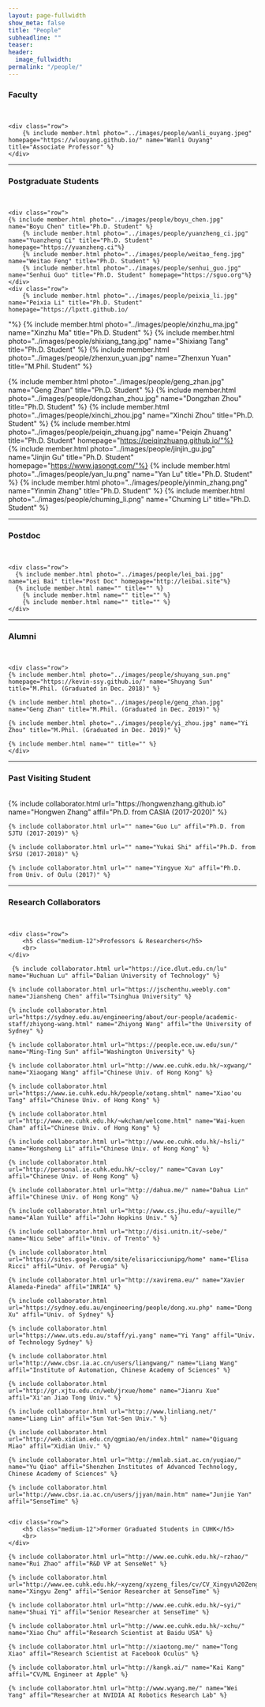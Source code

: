 ```yaml
---
layout: page-fullwidth
show_meta: false
title: "People"
subheadline: ""
teaser:
header:
  image_fullwidth:
permalink: "/people/"
---
```


<div class="row">
	<div class="row">
		<h3>Faculty</h3>
		<br/>
	</div>
	
	<div class="row">
		{% include member.html photo="../images/people/wanli_ouyang.jpeg" homepage="https://wlouyang.github.io/" name="Wanli Ouyang" title="Associate Professor" %}
	</div>

</div>

---

<div class="row">
	<div class="row">
		<h3 class="medium-12">Postgraduate Students</h3>
		<br/>
	</div>
    
    <div class="row">
    {% include member.html photo="../images/people/boyu_chen.jpg" name="Boyu Chen" title="Ph.D. Student" %}
		{% include member.html photo="../images/people/yuanzheng_ci.jpg" name="Yuanzheng Ci" title="Ph.D. Student" homepage="https://yuanzheng.ci"%}
		{% include member.html photo="../images/people/weitao_feng.jpg" name="Weitao Feng" title="Ph.D. Student" %}
		{% include member.html photo="../images/people/senhui_guo.jpg" name="Senhui Guo" title="Ph.D. Student" homepage="https://sguo.org"%}
    </div>
    <div class="row">
		{% include member.html photo="../images/people/peixia_li.jpg" name="Peixia Li" title="Ph.D. Student" homepage="https://lpxtt.github.io/
"%}
		{% include member.html photo="../images/people/xinzhu_ma.jpg" name="Xinzhu Ma" title="Ph.D. Student" %}
		{% include member.html photo="../images/people/shixiang_tang.jpg" name="Shixiang Tang" title="Ph.D. Student" %}
		{% include member.html photo="../images/people/zhenxun_yuan.jpg" name="Zhenxun Yuan" title="M.Phil. Student" %}
    </div>
    <div class="row">
		{% include member.html photo="../images/people/geng_zhan.jpg" name="Geng Zhan" title="Ph.D. Student" %}
		{% include member.html photo="../images/people/dongzhan_zhou.jpg" name="Dongzhan Zhou" title="Ph.D. Student" %}
		{% include member.html photo="../images/people/xinchi_zhou.jpg" name="Xinchi Zhou" title="Ph.D. Student" %}
		{% include member.html photo="../images/people/peiqin_zhuang.jpg" name="Peiqin Zhuang" title="Ph.D. Student" homepage="https://peiqinzhuang.github.io/"%}
    </div>
    <div class="row">
    {% include member.html photo="../images/people/jinjin_gu.jpg" name="Jinjin Gu" title="Ph.D. Student" homepage="https://www.jasongt.com/"%}
    {% include member.html photo="../images/people/yan_lu.png" name="Yan Lu" title="Ph.D. Student" %}
    {% include member.html photo="../images/people/yinmin_zhang.png" name="Yinmin Zhang" title="Ph.D. Student" %}
    {% include member.html photo="../images/people/chuming_li.png" name="Chuming Li" title="Ph.D. Student" %}
    </div>
</div>

---

<div class="row">
	<div class="row">
		<h3 class="medium-12">Postdoc</h3>
		<br/>
	</div>

    <div class="row">
      {% include member.html photo="../images/people/lei_bai.jpg" name="Lei Bai" title="Post Doc" homepage="http://leibai.site"%}
      {% include member.html name="" title="" %}
    	{% include member.html name="" title="" %}
    	{% include member.html name="" title="" %}
    </div>

</div>

---

<div class="row">
	<div class="row">
		<h3 class="medium-12">Alumni</h3>
		<br/>
	</div>

    <div class="row">
    {% include member.html photo="../images/people/shuyang_sun.png" homepage="https://kevin-ssy.github.io/" name="Shuyang Sun" title="M.Phil. (Graduated in Dec. 2018)" %}

    {% include member.html photo="../images/people/geng_zhan.jpg" name="Geng Zhan" title="M.Phil. (Graduated in Dec. 2019)" %}

    {% include member.html photo="../images/people/yi_zhou.jpg" name="Yi Zhou" title="M.Phil. (Graduated in Dec. 2019)" %}

    {% include member.html name="" title="" %}
    </div>

</div>

---

<div class="row">
	<div class="row">
		<h3 class="medium-12">Past Visiting Student</h3>
		<br/>
	</div>
    {% include collaborator.html url="https://hongwenzhang.github.io" name="Hongwen Zhang" affil="Ph.D. from CASIA (2017-2020)" %}

    {% include collaborator.html url="" name="Guo Lu" affil="Ph.D. from SJTU (2017-2019)" %}

    {% include collaborator.html url="" name="Yukai Shi" affil="Ph.D. from SYSU (2017-2018)" %}

    {% include collaborator.html url="" name="Yingyue Xu" affil="Ph.D. from Univ. of Oulu (2017)" %}

</div>

---

<div class="row">
	<div class="row">
		<h3 class="medium-12">Research Collaborators</h3>
		<br>
	</div>

    <div class="row">
    	<h5 class="medium-12">Professors & Researchers</h5>
    	<br>
    </div>

     {% include collaborator.html url="https://ice.dlut.edu.cn/lu" name="Huchuan Lu" affil="Dalian University of Technology" %}

    {% include collaborator.html url="https://jschenthu.weebly.com" name="Jiansheng Chen" affil="Tsinghua University" %}

    {% include collaborator.html url="https://sydney.edu.au/engineering/about/our-people/academic-staff/zhiyong-wang.html" name="Zhiyong Wang" affil="the University of Sydney" %}

    {% include collaborator.html url="https://people.ece.uw.edu/sun/" name="Ming-Ting Sun" affil="Washington University" %}

    {% include collaborator.html url="http://www.ee.cuhk.edu.hk/~xgwang/" name="Xiaogang Wang" affil="Chinese Univ. of Hong Kong" %}

    {% include collaborator.html url="https://www.ie.cuhk.edu.hk/people/xotang.shtml" name="Xiao'ou Tang" affil="Chinese Univ. of Hong Kong" %}

    {% include collaborator.html url="http://www.ee.cuhk.edu.hk/~wkcham/welcome.html" name="Wai-kuen Cham" affil="Chinese Univ. of Hong Kong" %}

    {% include collaborator.html url="http://www.ee.cuhk.edu.hk/~hsli/" name="Hongsheng Li" affil="Chinese Univ. of Hong Kong" %}

    {% include collaborator.html url="http://personal.ie.cuhk.edu.hk/~ccloy/" name="Cavan Loy" affil="Chinese Univ. of Hong Kong" %}

    {% include collaborator.html url="http://dahua.me/" name="Dahua Lin" affil="Chinese Univ. of Hong Kong" %}

    {% include collaborator.html url="http://www.cs.jhu.edu/~ayuille/" name="Alan Yuille" affil="John Hopkins Univ." %}

    {% include collaborator.html url="http://disi.unitn.it/~sebe/" name="Nicu Sebe" affil="Univ. of Trento" %}

    {% include collaborator.html url="https://sites.google.com/site/elisaricciunipg/home" name="Elisa Ricci" affil="Univ. of Perugia" %}

    {% include collaborator.html url="http://xavirema.eu/" name="Xavier Alameda-Pineda" affil="INRIA" %}

    {% include collaborator.html url="https://sydney.edu.au/engineering/people/dong.xu.php" name="Dong Xu" affil="Univ. of Sydney" %}

    {% include collaborator.html url="https://www.uts.edu.au/staff/yi.yang" name="Yi Yang" affil="Univ. of Technology Sydney" %}

    {% include collaborator.html url="http://www.cbsr.ia.ac.cn/users/liangwang/" name="Liang Wang" affil="Institute of Automation, Chinese Academy of Sciences" %}

    {% include collaborator.html url="http://gr.xjtu.edu.cn/web/jrxue/home" name="Jianru Xue" affil="Xi'an Jiao Tong Univ." %}

    {% include collaborator.html url="http://www.linliang.net/" name="Liang Lin" affil="Sun Yat-Sen Univ." %}

    {% include collaborator.html url="http://web.xidian.edu.cn/qgmiao/en/index.html" name="Qiguang Miao" affil="Xidian Univ." %}

    {% include collaborator.html url="http://mmlab.siat.ac.cn/yuqiao/" name="Yu Qiao" affil="Shenzhen Institutes of Advanced Technology, Chinese Academy of Sciences" %}

    {% include collaborator.html url="http://www.cbsr.ia.ac.cn/users/jjyan/main.htm" name="Junjie Yan" affil="SenseTime" %}


    <div class="row">
    	<h5 class="medium-12">Former Graduated Students in CUHK</h5>
    	<br>
    </div>

    {% include collaborator.html url="http://www.ee.cuhk.edu.hk/~rzhao/" name="Rui Zhao" affil="R&D VP at SenseNet" %}

    {% include collaborator.html url="http://www.ee.cuhk.edu.hk/~xyzeng/xyzeng_files/cv/CV_Xingyu%20Zeng.pdf" name="Xingyu Zeng" affil="Senior Researcher at SenseTime" %}

    {% include collaborator.html url="http://www.ee.cuhk.edu.hk/~syi/" name="Shuai Yi" affil="Senior Researcher at SenseTime" %}

    {% include collaborator.html url="http://www.ee.cuhk.edu.hk/~xchu/" name="Xiao Chu" affil="Research Scientist at Baidu USA" %}

    {% include collaborator.html url="http://xiaotong.me/" name="Tong Xiao" affil="Research Scientist at Facebook Oculus" %}

    {% include collaborator.html url="http://kangk.ai/" name="Kai Kang" affil="CV/ML Engineer at Apple" %}

    {% include collaborator.html url="http://www.wyang.me/" name="Wei Yang" affil="Researcher at NVIDIA AI Robotics Research Lab" %}

</div>
